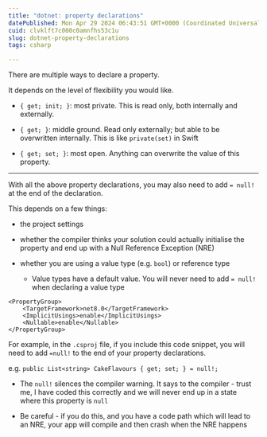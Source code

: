 ```yaml
---
title: "dotnet: property declarations"
datePublished: Mon Apr 29 2024 06:43:51 GMT+0000 (Coordinated Universal Time)
cuid: clvklft7c000c0amnfhs53c1u
slug: dotnet-property-declarations
tags: csharp

---
```


There are multiple ways to declare a property.

It depends on the level of flexibility you would like.

* `{ get; init; }`: most private. This is read only, both internally and externally.
    
* `{ get; }`: middle ground. Read only externally; but able to be overwritten internally. This is like `private(set)` in Swift
    
* `{ get; set; }`: most open. Anything can overwrite the value of this property.
    

---

With all the above property declarations, you may also need to add `= null!` at the end of the declaration.

This depends on a few things:

* the project settings
    
* whether the compiler thinks your solution could actually initialise the property and end up with a Null Reference Exception (NRE)
    
* whether you are using a value type (e.g. `bool`) or reference type
    
    * Value types have a default value. You will never need to add `= null!` when declaring a value type
        

```plaintext
<PropertyGroup>
    <TargetFramework>net8.0</TargetFramework>
    <ImplicitUsings>enable</ImplicitUsings>
    <Nullable>enable</Nullable>
</PropertyGroup>
```

For example, in the `.csproj` file, if you include this code snippet, you will need to add `=null!` to the end of your property declarations.

e.g. `public List<string> CakeFlavours { get; set; } = null!;`

* The `null!` silences the compiler warning. It says to the compiler - trust me, I have coded this correctly and we will never end up in a state where this property is `null`
    
* Be careful - if you do this, and you have a code path which will lead to an NRE, your app will compile and then crash when the NRE happens